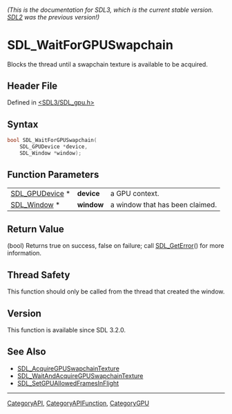 ###### (This is the documentation for SDL3, which is the current stable version. [SDL2](https://wiki.libsdl.org/SDL2/) was the previous version!)
# SDL_WaitForGPUSwapchain

Blocks the thread until a swapchain texture is available to be acquired.

## Header File

Defined in [<SDL3/SDL_gpu.h>](https://github.com/libsdl-org/SDL/blob/main/include/SDL3/SDL_gpu.h)

## Syntax

```c
bool SDL_WaitForGPUSwapchain(
    SDL_GPUDevice *device,
    SDL_Window *window);
```

## Function Parameters

|                                  |            |                                 |
| -------------------------------- | ---------- | ------------------------------- |
| [SDL_GPUDevice](SDL_GPUDevice) * | **device** | a GPU context.                  |
| [SDL_Window](SDL_Window) *       | **window** | a window that has been claimed. |

## Return Value

(bool) Returns true on success, false on failure; call
[SDL_GetError](SDL_GetError)() for more information.

## Thread Safety

This function should only be called from the thread that created the
window.

## Version

This function is available since SDL 3.2.0.

## See Also

- [SDL_AcquireGPUSwapchainTexture](SDL_AcquireGPUSwapchainTexture)
- [SDL_WaitAndAcquireGPUSwapchainTexture](SDL_WaitAndAcquireGPUSwapchainTexture)
- [SDL_SetGPUAllowedFramesInFlight](SDL_SetGPUAllowedFramesInFlight)

----
[CategoryAPI](CategoryAPI), [CategoryAPIFunction](CategoryAPIFunction), [CategoryGPU](CategoryGPU)

